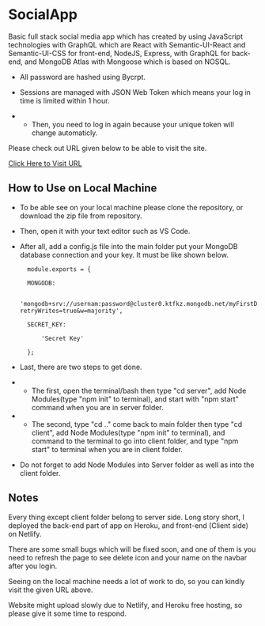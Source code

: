 # SocialApp

Basic full stack social media app which has created by using JavaScript technologies with GraphQL which are React with Semantic-UI-React and Semantic-UI-CSS for front-end, NodeJS, Express, with GraphQL for back-end, and MongoDB Atlas with Mongoose which is based on NOSQL.

* All password are hashed using Bycrpt.

* Sessions are managed with JSON Web Token which means your log in time is limited within 1 hour. 
* * Then, you need to log in again because your unique token will change automaticly.

Please check out URL given below to be able to visit the site.

[Click Here to Visit URL](https://fullstacksocialapp.netlify.app)

## How to Use on Local Machine

* To be able see on your local machine please clone the repository, or download the zip file from repository. 
* Then, open it with your text editor such as VS Code.

* After all, add a config.js file into the main folder put your MongoDB database connection and your key. It must be like shown below.

        module.exports = {

        MONGODB: 
        
            'mongodb+srv://usernam:password@cluster0.ktfkz.mongodb.net/myFirstDatabase?retryWrites=true&w=majority',
            
        SECRET_KEY: 
        
            'Secret Key'
            
        };
  
* Last, there are two steps to get done.
* * The first, open the terminal/bash then type "cd server", add Node Modules(type "npm init" to terminal), and start with "npm start" command when you are in server folder.
* * The second, type "cd .." come back to main folder then type "cd client", add Node Modules(type "npm init" to terminal), and command to the terminal to go into client folder, and type "npm start" to terminal when you are in client folder.
* Do not forget to add Node Modules into Server folder as well as into the client folder.

## Notes

Every thing except client folder belong to server side. Long story short, I deployed the back-end part of app on Heroku, and front-end (Client side) on Netlify.

There are some small bugs which will be fixed soon, and one of them is you need to refresh the page to see delete icon and your name on the navbar after you login.

Seeing on the local machine needs a lot of work to do, so you can kindly visit the given URL above.

Website might upload slowly due to Netlify, and Heroku free hosting, so please give it some time to respond.
